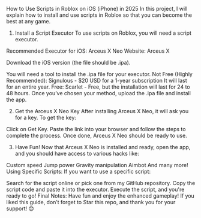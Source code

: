 How to Use Scripts in Roblox on iOS (iPhone) in 2025
In this project, I will explain how to install and use scripts in Roblox so that you can become the best at any game.

1. Install a Script Executor
To use scripts on Roblox, you will need a script executor.

Recommended Executor for iOS:
Arceus X Neo
Website: Arceus X

Download the iOS version (the file should be .ipa).

You will need a tool to install the .ipa file for your executor.
Not Free (Highly Recommended):
Signulous - $20 USD for a 1-year subscription
It will last for an entire year.
Free:
Scarlet - Free, but the installation will last for 24 to 48 hours.
Once you’ve chosen your method, upload the .ipa file and install the app.

2. Get the Arceus X Neo Key
After installing Arceus X Neo, it will ask you for a key. To get the key:

Click on Get Key.
Paste the link into your browser and follow the steps to complete the process.
Once done, Arceus X Neo should be ready to use.

3. Have Fun!
Now that Arceus X Neo is installed and ready, open the app, and you should have access to various hacks like:

Custom speed
Jump power
Gravity manipulation
Aimbot
And many more!
Using Specific Scripts:
If you want to use a specific script:

Search for the script online or pick one from my GitHub repository.
Copy the script code and paste it into the executor.
Execute the script, and you're ready to go!
Final Notes:
Have fun and enjoy the enhanced gameplay!
If you liked this guide, don’t forget to Star this repo, and thank you for your support! 😊

 



 
